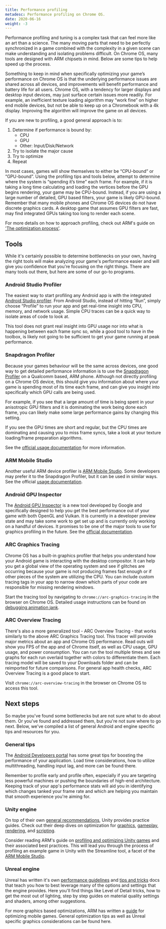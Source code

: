 ```yaml
---
title: Performance profiling
metadesc: Performance profiling on Chrome OS.
date: 2020-06-16
weight: -3
---
```


Performance profiling and tuning is a complex task that can feel more like an art than a science. The many moving parts that need to be perfectly synchronized in a game combined with the complexity in a given scene can make understanding and isolating problems difficult. On Chrome OS, many tools are designed with ARM chipsets in mind. Below are some tips to help speed up the process.

Something to keep in mind when specifically optimizing your game’s performance on Chrome OS is that the underlying performance issues are shared across all devices, and improvements will benefit performance and battery life for all users. Chrome OS, with a tendency for larger displays and desktop input devices, may just surface certain issues more readily. For example, an inefficient texture loading algorithm may “work fine” on higher end mobile devices, but not be able to keep up on a Chromebook with a 4k display. Improving the algorithm will improve the game on all devices.

If you are new to profiling, a good general approach is to:

1. Determine if performance is bound by:
   - CPU
   - GPU
   - Other: Input/Disk/Network
1. Try to isolate the major cause
1. Try to optimize
1. Repeat

In most cases, games will show themselves to either be “CPU-bound” or “GPU-bound”. Using the profiling tips and tools below, attempt to determine where the system is “spending it’s time” each frame. For example, if it is taking a long time calculating and loading the vertices before the GPU begins rendering, your game may be CPU-bound. Instead, if you are using a large number of detailed, GPU based filters, your game is likely GPU-bound. Remember that many mobile phones and Chrome OS devices do not have discrete graphics cards. A desktop game that assumes GPU filters are fast, may find integrated GPUs taking too long to render each scene.

For more details on how to approach profiling, check out ARM's guide on ['The optimization process'](https://developer.arm.com/docs/100959/0101/the-optimization-process).

## Tools

While it's certainly possible to determine bottlenecks on your own, having the right tools will make analyzing your game's performance easier and will give you confidence that you're focusing on the right things. There are many tools out there, but here are some of our go-to programs.

### Android Studio Profiler

The easiest way to start profiling any Android app is with the integrated [Android Studio profiler](https://developer.android.com/studio/profile/android-profiler). From Android Studio, instead of hitting “Run”, simply choose “Profile” to run your app and get real-time insight into CPU, memory, and network usage. Simple CPU traces can be a quick way to isolate areas of code to look at.

This tool does not grant real insight into GPU usage nor into what is happening between each frame sync so, while a good tool to have in the toolbox, is likely not going to be sufficient to get your game running at peak performance.

### Snapdragon Profiler

Because your games behaviour will be the same across devices, one good way to get detailed performance information is to use the [Snapdragon Profiler](https://developer.qualcomm.com/software/snapdragon-profiler) on a Qualcomm based, ARM phone. Although not directly profiling on a Chrome OS device, this should give you information about where your game is spending most of its time each frame, and can give you insight into specifically which GPU calls are being used.

For example, if you see that a large amount of time is being spent in your anisotropic GPU filters and it is dominating the work being done each frame, you can likely make some large performance gains by changing this setting.

If you see the GPU times are short and regular, but the CPU times are dominating and causing you to miss frame syncs, take a look at your texture loading/frame preparation algorithms.

See the [official usage documentation](https://developer.qualcomm.com/software/snapdragon-profiler/app-notes) for more information.

### ARM Mobile Studio

Another useful ARM device profiler is [ARM Mobile Studio](https://developer.arm.com/tools-and-software/graphics-and-gaming/arm-mobile-studio). Some developers may prefer it to the Snapdragon Profiler, but it can be used in similar ways. See the official [usage documentation](https://developer.arm.com/tools-and-software/graphics-and-gaming/arm-mobile-studio/learn/get-started).

### Android GPU Inspector

The [Android GPU Inspector](https://gpuinspector.dev/) is a new tool developed by Google and specifically designed to help you get the best performance out of your game with both OpenGL and Vulkan. It is currently in a developer preview state and may take some work to get set up and is currently only working on a handful of devices. It promises to be one of the major tools to use for graphics profiling in the future. See the [official documentation](https://gpuinspector.dev/docs/).

### ARC Graphics Tracing

Chrome OS has a built-in graphics profiler that helps you understand how your Android game is interacting with the desktop compositor. It can help you get a global view of the operating system and see if glitches are occurring because your game is not producing frames fast enough or if other pieces of the system are utilizing the CPU. You can include custom tracing tags in your app to narrow down which parts of your code are responsible for missing rendering windows.

Start the tracing tool by navigating to `chrome://arc-graphics-tracing` in the browser on Chrome OS. Detailed usage instructions can be found on [debugging animation jank](/{{locale.code}}/android-environment/animation).

### ARC Overview Tracing

There's also a more generalized tool - ARC Overview Tracing - that works similarly to the above ARC Graphics Tracing tool. This tracer will provide major metrics about an app and Chrome OS performance. Read outs will show you FPS of the app and of Chrome itself, as well as CPU usage, GPU usage, and power consumption. You can run the tool multiple times and see graphs for each run overlaid together with colors to differentiate them. Each tracing model will be saved to your Downloads folder and can be reimported for future comparisons. For general app health checks, ARC Overview Tracing is a good place to start.

Visit `chrome://arc-overview-tracing` in the browser on Chrome OS to access this tool.

## Next steps

So maybe you've found some bottlenecks but are not sure what to do about them. Or you've found and addressed them, but you're not sure where to go next. Below, we've compiled a list of general Android and engine specific tips and resources for you.

### General tips

The [Android Developers portal](https://developer.android.com/games/optimize) has some great tips for boosting the performance of your application. Load time considerations, how to utilize multithreading, handling input lag, and more can be found there.

Remember to profile early and profile often, especially if you are targeting less powerful machines or pushing the boundaries of high-end architecture. Keeping track of your app's performance stats will aid you in identifying which changes tanked your frame rate and which are helping you maintain that smooth experience you're aiming for.

### Unity engine

On top of their own [general recommendations](https://docs.unity3d.com/Manual/MobileOptimizationPracticalGuide.html), Unity provides practice guides. Check out their deep dives on optimization for [graphics](https://docs.unity3d.com/Manual/MobileOptimizationGraphicsMethods.html), [gameplay](https://docs.unity3d.com/Manual/MobileOptimizationScriptingMethods.html), [rendering](https://docs.unity3d.com/Manual/MobileOptimizationPracticalRenderingOptimizations.html), and [scripting](https://docs.unity3d.com/Manual/MobileOptimizationPracticalScriptingOptimizations.html).

Consider reading ARM's guide on [profiling and optimizing Unity games](https://developer.arm.com/docs/100140/0402/performance-analysis/profiling-a-unity-game-example) and their associated best practices. This will lead you through the process of profiling an example game in Unity with the Streamline tool, a facet of the [ARM Mobile Studio](#arm-mobile-studio).

### Unreal engine

Unreal has written it's own [performance guidelines](https://docs.unrealengine.com/en-US/Platforms/Mobile/Performance/index.html) and [tips and tricks](https://docs.unrealengine.com/en-US/Platforms/Mobile/Performance/TipsAndTricks/index.html) docs that teach you how to best leverage many of the options and settings that the engine provides. Here you'll find things like Level of Detail tricks, how to get the most out of lighting, step by step guides on material quality settings and shaders, among other suggestions.

For more graphics based optimizations, ARM has written a [guide](https://developer.arm.com/docs/100959/0101/optimizations-and-optimization-techniques/unreal-engine-best-practices) for optimizing mobile games. General optimization tips as well as Unreal specific graphics considerations can be found here.
